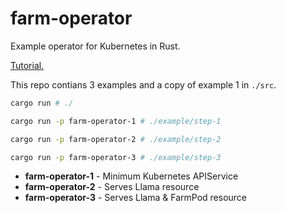 # farm-operator

Example operator for Kubernetes in Rust.

[Tutorial.](https://metalbear.co/blog/writing-a-kubernetes-operator/controller/)

This repo contians 3 examples and a copy of example 1 in `./src`.

```bash
cargo run # ./

cargo run -p farm-operator-1 # ./example/step-1

cargo run -p farm-operator-2 # ./example/step-2

cargo run -p farm-operator-3 # ./example/step-3
```

* **farm-operator-1** - Minimum Kubernetes APIService
* **farm-operator-2** - Serves Llama resource
* **farm-operator-3** - Serves Llama & FarmPod resource
